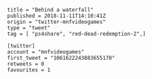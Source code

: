 ```
title = "Behind a waterfall"
published = 2018-11-11T14:10:41Z
origin = "twitter-mnfvideogames"
type = "tweet"
tag = [ "ps4share", "red-dead-redemption-2",]

[twitter]
account = "mnfvideogames"
first_tweet = "1061622243883655170"
retweets = 0
favourites = 1
```

<p class='image'><img src='https://mnf.m17s.net/2018/11/11/DrujzarX0AELuLJ.jpg' alt=''></p>

